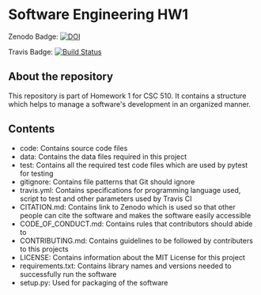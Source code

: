 # Software Engineering HW1

Zenodo Badge: [![DOI](https://zenodo.org/badge/DOI/10.5281/zenodo.3988571.svg)](https://doi.org/10.5281/zenodo.3988571)


Travis Badge: [![Build Status](https://travis-ci.com/nazia-alam/SoftwareEngineeringHW1.svg?branch=master)](https://travis-ci.com/nazia-alam/SoftwareEngineeringHW1)


## About the repository

This repository is part of Homework 1 for CSC 510. It contains a structure which helps to manage a software's development in an organized manner.

## Contents

- code: Contains source code files
- data: Contains the data files required in this project
- test: Contains all the required test code files which are used by pytest for testing
- gitignore: Contains file patterns that Git should ignore 
- travis.yml: Contains specifications for programming language used, script to test and other parameters used by Travis CI
- CITATION.md: Contains link to Zenodo which is used so that other people can cite the software and makes the software easily accessible
- CODE_OF_CONDUCT.md: Contains rules that contributors should abide to 
- CONTRIBUTING.md: Contains guidelines to be followed by contributers to this projects
- LICENSE: Contains information about the MIT License for this project
- requirements.txt: Contains library names and versions needed to successfully run the software
- setup.py: Used for packaging of the software
